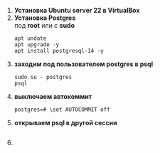 1. **Установка Ubuntu server 22 в VirtualBox**
2. **Установка Postgres**  
   под **root** или с **sudo**
   ```
   apt undate
   apt upgrade -y
   apt install postgresql-14 -y
   ```
3. **заходим под пользователем postgres в psql**
   ```
   sudo su - postgres
   psql
   ```
4. **выключаем автокоммит**
   ```
   postgres=# \set AUTOCOMMIT off
   ```
5. **открываем psql в другой сессии**
   ```
   
   ```
6. 
